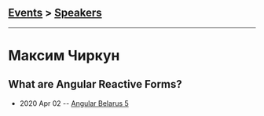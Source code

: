 ## [Events](../README.md) > [Speakers](../speakers.md)
---

# Максим Чиркун

## What are Angular Reactive Forms?
- 2020 Apr 02 -- [Angular Belarus 5](https://www.youtube.com/watch?v=84IztzCQsl4)    
